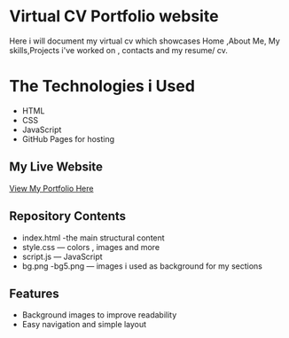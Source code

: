 # Virtual CV Portfolio website
Here i will document my virtual cv which showcases Home ,About Me, My skills,Projects i've worked on , contacts and my resume/ cv.

# The Technologies i Used
- HTML
- CSS
- JavaScript
- GitHub Pages for hosting

## My Live Website
[View My Portfolio Here](https://nathi666.github.io/yibanathi-portfolio/)

## Repository Contents
- index.html -the main structural content
- style.css — colors , images and more
- script.js — JavaScript 
- bg.png -bg5.png — images i used as background for my sections

## Features
- Background images to improve readability
- Easy navigation and simple layout
